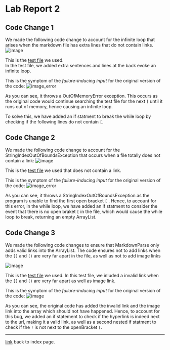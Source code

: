 # Lab Report 2

## Code Change 1 

We made the following code change to account for the infinite loop that arises when the markdown file has extra lines that do not contain links. 
![image](https://user-images.githubusercontent.com/103202818/164816486-d654dcd5-82ed-4ba0-b976-fa8bf8fc4d25.png)

This is the 
[test file](https://jadechng.github.io/markdown-parser/test-file.md) we used.\
In the test file, we added extra sentences and lines at the back evoke an infinite loop.


This is the symptom of the *failure-inducing input* for the original version of the code: 
![image_error](https://user-images.githubusercontent.com/103202818/164817580-39d9c43c-7ab7-4edf-acc1-416510dd8bad.png)

As you can see, it throws a OutOfMemoryError exception. This occurs as the original code would continue searching the test file for the next `[` until it runs out of memory, hence causing an infinite loop. 

To solve this, we have added an if statment to break the while loop by checking if the following lines do not contain `[`. 


## Code Change 2

We made the following code change to account for the StringIndexOutOfBoundsException that occurs when a file totally does not contain a link: 
![image](https://user-images.githubusercontent.com/103202818/164838654-3dfa70de-fcbb-4a0b-a10f-d99b64062534.png)

This is the [test file](https://jadechng.github.io/markdown-parser/failfile.md) we used that does not contain a link. 

This is the symptom of the *failure-inducing input* for the original version of the code: 
![image_error](https://user-images.githubusercontent.com/103202818/164838745-d5cfc8ca-7c2e-472c-86d5-4c232d6c9e50.png)

As you can see, it throws a StringIndexOutOfBoundsException as the program is unable to find the first open bracket `[` . Hence, to account for this error, in the while loop, we have added an if statment to consider the event that there is no open braket `[` in the file, which would cause the while loop to break, returning an empty ArrayList. 

## Code Change 3

We made the following code changes to ensure that MarkdownParse only adds valid links into the ArrayList. The code ensures not to add links when the `[]` and `()` are very far apart in the file, as well as not to add image links

![image](https://user-images.githubusercontent.com/103202818/164883094-9e032933-cbf5-4cac-b53d-a260609d6c3a.png)

This is the 
[test file](https://jadechng.github.io/markdown-parser/failedfile2.md) we used. In this test file, we inluded a invalid link when the `[]` and `()` are very far apart as well as image link. 

This is the symptom of the *failure-inducing input* for the original version of the code: 
![image](https://user-images.githubusercontent.com/103202818/164883424-e9579210-fa30-4470-8d0e-122685b3d0ac.png)

As you can see, the original code has added the invalid link and the image link into the array which should not have happened. Hence, to account for this bug, we added an if statement to check if the hyperlink is indeed next to the url, making it a valid link, as well as a second nested if statment to check if the `!` is not next to the openBracket `[`. 

***
[link](index.md) back to index page. 
